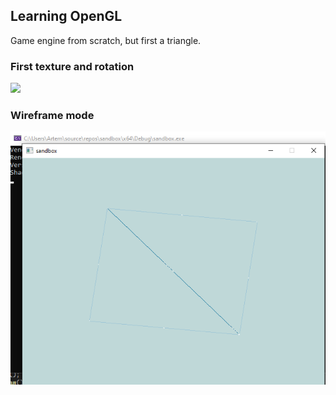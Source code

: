 ## Learning OpenGL
Game engine from scratch, but first a triangle.

### First texture and rotation
<img src="rotatingtexture.gif" width="512">

### Wireframe mode
<img src="wireframetexture.png" width="512">
